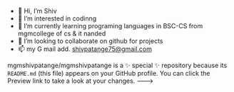 - 👋 Hi, I’m Shiv
- 👀 I’m interested in codinng
- 🌱 I’m currently learning programing languages in BSC-CS from mgmcollege of cs & it nanded
- 💞️ I’m looking to collaborate on github for projects
- 📫 my G mail add. shivpatange75@gmail.com


mgmshivpatange/mgmshivpatange is a ✨ special ✨ repository because its `README.md` (this file) appears on your GitHub profile.
You can click the Preview link to take a look at your changes.
--->
